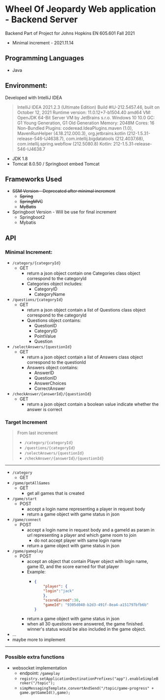 # Wheel Of Jeopardy Web application - Backend Server

Backend Part of Project for Johns Hopkins EN 605.601 Fall 2021

- Minimal increment - 2021.11.14

## Programming Languages
- Java

## Environment:
Developed with IntelliJ IDEA
> IntelliJ IDEA 2021.2.3 (Ultimate Edition)
> Build #IU-212.5457.46, built on October 12, 2021
> Runtime version: 11.0.12+7-b1504.40 amd64
> VM: OpenJDK 64-Bit Server VM by JetBrains s.r.o.
> Windows 10 10.0
> GC: G1 Young Generation, G1 Old Generation
> Memory: 2048M
> Cores: 16
> Non-Bundled Plugins: coderead.IdeaPlugins.maven (1.0), MavenRunHelper (4.18.212.000.3), org.jetbrains.kotlin (212-1.5.31-release-546-IJ4638.7), com.intellij.bigdatatools (212.4037.68), com.intellij.spring.webflow (212.5080.8)
> Kotlin: 212-1.5.31-release-546-IJ4638.7

- JDK 1.8
- Tomcat 8.0.50 / Springboot embed Tomcat

## Frameworks Used
- ~~SSM Version - Deprecated after minimal increment~~
  - ~~Spring~~
  - ~~SpringMVC~~
  - ~~MyBatis~~
- Springboot Version - Will be use for final increment 
  - Springboot2
  - Mybatis

## API

### Minimal Increment:

- `/category/{categoryId}`
  - GET
    - return a json object contain one Categories class object correspond to the categoryId 
    - Categories object includes:
      - CategoryID 
      - CategoryName
- `/questions/{categoryId}`
  - GET
    - return a json object contain a list of Questions class object correspond to the categoryId
    - Questions object contains:
      - QuestionID
      - CategoryID
      - PointValue
      - Question
- `/selectAnswers/{questionId}`
  - GET
    - return a json object contain a list of Answers class object correspond to the questionId
    - Answers object contains: 
      - AnswerID
      - QuestionID
      - AnswerChoices
      - CorrectAnswer
- `/checkAnswer/{answerId}/{questionId}`
  - GET
    - return a json object contain a boolean value indicate whether the answer is correct

### Target Increment

> From last increment
> - `/category/{categoryId}`
> - `/questions/{categoryId}`
> - `/selectAnswers/{questionId}`
> - `/checkAnswer/{answerId}/{questionId}`
------
- `/category`
  - GET
- `/game/getAllGames`
  - GET
    - get all games that is created
- `/game/start`
  - POST
    - accept a login name representing a player in request body
    - return a game object with game status in json
- `/game/connect`
  - POST
    - accept a login name in request body and a gameId as param in url representing a player and which game room to join
      - do not accept player with same login name 
    - return a game object with game status in json
- `/game/gameplay`
  - POST
    - accept an object that contain Player object with login name, game ID, and the score earned for that player
    - Example: 
      - ```json
        {
            "player": {
            "login":"jack"
            },
            "scoreEarned":30,   
            "gameId": "9305d040-b2d3-491f-8ea4-a151797bfb6b"
        }
      
    - return a game object with game status in json
    - when all 30 questions were answered, the game finished. winner's status would be also included in the game object.  
- ...
- maybe more to implement

---
### Possible extra functions
- websocket implementation
  - endpoint: `/gameplay`
  - `registry.setApplicationDestinationPrefixes("app").enableSimpleBroker("/topic");`
  - `simpMessagingTemplate.convertAndSend("/topic/game-progress" + game.getGameId(),game);`